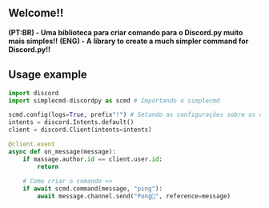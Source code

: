 ## **Welcome!!**

**(PT:BR) - Uma biblioteca para criar comando para o Discord.py muito mais simples!!**
**(ENG) - A library to create a much simpler command for Discord.py!!**

## Usage example
```python
import discord
import simplecmd-discordpy as scmd # Importando o simplecmd

scmd.config(logs=True, prefix"!") # Setando as configurações sobre os comandos
intents = discord.Intents.default()
client = discord.Client(intents=intents)

@client.event
async def on_message(message):
    if massage.author.id == client.user.id:
        return
        
    # Como criar o comando >>
    if await scmd.command(message, "ping"):
        await message.channel.send("Pong🏓", reference=message)
        
```
